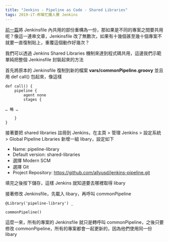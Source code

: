 ```yaml
---
title: "Jenkins - Pipeline as Code - Shared Libraries"
tags: 2019-iT-邦幫忙鐵人賽 Jenkins
---
```


[前一篇](https://twblog.hongjianching.com/2018/10/25/jenkins-pipeline-as-code-dynamic-parallel/)將 Jenkinsfile 內共用的部份重構為一份，那如果是不同的專案之間要共用呢？像這一連串文章，Jenkinsfile 改了無數次，如果有十幾個甚至幾十個專案不就要一直復制貼上，重覆這個動作好幾次？

我們可以透過 Jenkins Shared Libraries 機制來達到程式碼共用，這邊我們示範單純把整個 Jenkinsfile 封裝起來的方法

首先將原本的 Jenkinsfile 復制到新的檔案 **vars/commonPipeline.groovy** 並且用 def call() 包起來，像這樣

```
def call() {
    pipeline {
        agent none
        stages {

… 略 …

    }
}
```

接著要把 shared libraries 註冊到 Jenkins，在主頁 > 管理 Jenkins > 設定系統 > Global Pipeline Libraries 新增一組 libary，設定如下
* Name: pipeline-library
* Default version: shared-libraries
* 選擇 Modern SCM
* 選擇 Git
* Project Repository: https://github.com/allyusd/jenkins-pipeline.git

填完之後按下儲存，這樣 Jenkins 就知道要去哪裡取得 libary

接著修改 Jenkinsfile，先載入 libary，再呼叫 commonPipeline

```
@Library('pipeline-library') _

commonPipeline()
```

這麼一來，所有的專案的 Jenkinsfile 就只是轉呼叫 commonPipeline，之後只要修改 commonPipeline，所有的專案都會一起更新的，因為他們使用同一份 libary